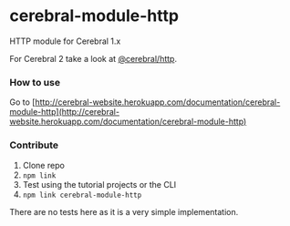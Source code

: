 # cerebral-module-http
HTTP module for Cerebral 1.x

For Cerebral 2 take a look at [@cerebral/http](https://github.com/cerebral/cerebral/blob/master/packages/node_modules/%40cerebral/http#readme).

### How to use
Go to [http://cerebral-website.herokuapp.com/documentation/cerebral-module-http](http://cerebral-website.herokuapp.com/documentation/cerebral-module-http)

### Contribute
1. Clone repo
2. `npm link`
3. Test using the tutorial projects or the CLI
4. `npm link cerebral-module-http`

There are no tests here as it is a very simple implementation.
